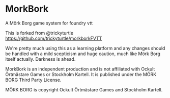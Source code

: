 # MorkBork
A Mörk Borg game system for foundry vtt

This is forked from @trickyturtle https://github.com/trickyturtle/morkborkFVTT

We're pretty much using this as a learning platform and any changes should be handled with a mild scepticism and huge caution, much like Mörk Borg itself actually. Darkness is ahead. 

MorkBork is an independent production and is not affiliated with Ockult Örtmästare Games or Stockholm Kartell. It is published under the MÖRK BORG Third Party License.

MÖRK BORG is copyright Ockult Örtmästare Games and Stockholm Kartell. 